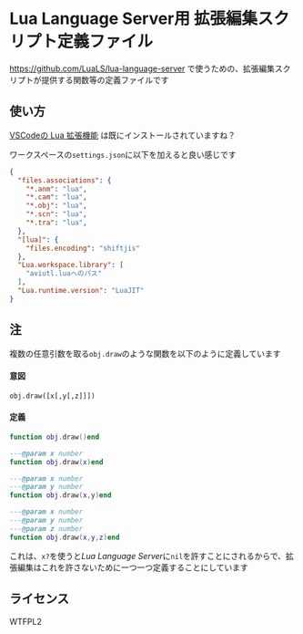 # Lua Language Server用 拡張編集スクリプト定義ファイル
https://github.com/LuaLS/lua-language-server で使うための、拡張編集スクリプトが提供する関数等の定義ファイルです

## 使い方
[VSCodeの Lua 拡張機能](https://marketplace.visualstudio.com/items?itemName=sumneko.lua) は既にインストールされていますね？

ワークスペースの`settings.json`に以下を加えると良い感じです
```json
{
  "files.associations": {
    "*.anm": "lua",
    "*.cam": "lua",
    "*.obj": "lua",
    "*.scn": "lua",
    "*.tra": "lua",
  },
  "[lua]": {
    "files.encoding": "shiftjis"
  },
  "Lua.workspace.library": [
    "aviutl.luaへのパス"
  ],
  "Lua.runtime.version": "LuaJIT"
}
```

## 注
複数の任意引数を取る`obj.draw`のような関数を以下のように定義しています
#### 意図
```
obj.draw([x[,y[,z]]])
```
#### 定義
```lua
function obj.draw()end

---@param x number
function obj.draw(x)end

---@param x number
---@param y number
function obj.draw(x,y)end

---@param x number
---@param y number
---@param z number
function obj.draw(x,y,z)end
```
これは、`x?`を使うと*Lua Language Server*に`nil`を許すことにされるからで、拡張編集はこれを許さないために一つ一つ定義することにしています


## ライセンス
WTFPL2
